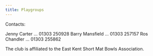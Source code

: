 ```yaml
---
title: Playgroups
---
```


Contacts:

Jenny Carter ... 01303 250928
Barry Mansfield ... 01303 257157
Ros Chandler ... 01303 255862

The club is affiliated to the East Kent Short Mat Bowls Association.
